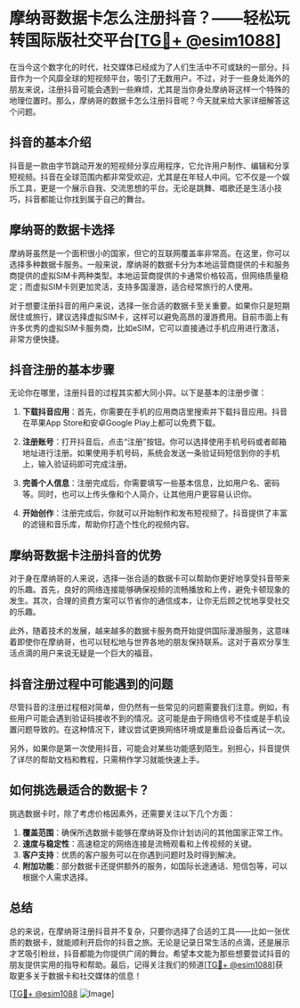 # 摩纳哥数据卡怎么注册抖音？——轻松玩转国际版社交平台[[TG💪+ @esim1088](https://t.me/s/esim1088)]

在当今这个数字化的时代，社交媒体已经成为了人们生活中不可或缺的一部分。抖音作为一个风靡全球的短视频平台，吸引了无数用户。不过，对于一些身处海外的朋友来说，注册抖音可能会遇到一些麻烦，尤其是当你身处摩纳哥这样一个特殊的地理位置时。那么，摩纳哥的数据卡怎么注册抖音呢？今天就来给大家详细解答这个问题。

## 抖音的基本介绍

抖音是一款由字节跳动开发的短视频分享应用程序，它允许用户制作、编辑和分享短视频。抖音在全球范围内都非常受欢迎，尤其是在年轻人中间。它不仅是一个娱乐工具，更是一个展示自我、交流思想的平台。无论是跳舞、唱歌还是生活小技巧，抖音都能让你找到属于自己的舞台。

## 摩纳哥的数据卡选择

摩纳哥虽然是一个面积很小的国家，但它的互联网覆盖率非常高。在这里，你可以选择多种数据卡服务。一般来说，摩纳哥的数据卡分为本地运营商提供的卡和服务商提供的虚拟SIM卡两种类型。本地运营商提供的卡通常价格较高，但网络质量稳定；而虚拟SIM卡则更加灵活，支持多国漫游，适合经常旅行的人使用。

对于想要注册抖音的用户来说，选择一张合适的数据卡至关重要。如果你只是短期居住或旅行，建议选择虚拟SIM卡，这样可以避免高昂的漫游费用。目前市面上有许多优秀的虚拟SIM卡服务商，比如eSIM，它可以直接通过手机应用进行激活，非常方便快捷。

## 抖音注册的基本步骤

无论你在哪里，注册抖音的过程其实都大同小异。以下是基本的注册步骤：

1. **下载抖音应用**：首先，你需要在手机的应用商店里搜索并下载抖音应用。抖音在苹果App Store和安卓Google Play上都可以免费下载。

2. **注册账号**：打开抖音后，点击“注册”按钮。你可以选择使用手机号码或者邮箱地址进行注册。如果使用手机号码，系统会发送一条验证码短信到你的手机上，输入验证码即可完成注册。

3. **完善个人信息**：注册完成后，你需要填写一些基本信息，比如用户名、密码等。同时，也可以上传头像和个人简介，让其他用户更容易认识你。

4. **开始创作**：注册完成后，你就可以开始制作和发布短视频了。抖音提供了丰富的滤镜和音乐库，帮助你打造个性化的视频内容。

## 摩纳哥数据卡注册抖音的优势

对于身在摩纳哥的人来说，选择一张合适的数据卡可以帮助你更好地享受抖音带来的乐趣。首先，良好的网络连接能够确保视频的流畅播放和上传，避免卡顿现象的发生。其次，合理的资费方案可以节省你的通信成本，让你无后顾之忧地享受社交的乐趣。

此外，随着技术的发展，越来越多的数据卡服务商开始提供国际漫游服务，这意味着即使你在摩纳哥，也可以轻松地与世界各地的朋友保持联系。这对于喜欢分享生活点滴的用户来说无疑是一个巨大的福音。

## 抖音注册过程中可能遇到的问题

尽管抖音的注册过程相对简单，但仍然有一些常见的问题需要我们注意。例如，有些用户可能会遇到验证码接收不到的情况。这可能是由于网络信号不佳或是手机设置问题导致的。在这种情况下，建议尝试更换网络环境或是重启设备后再试一次。

另外，如果你是第一次使用抖音，可能会对某些功能感到陌生。别担心，抖音提供了详尽的帮助文档和教程，只需稍作学习就能快速上手。

## 如何挑选最适合的数据卡？

挑选数据卡时，除了考虑价格因素外，还需要关注以下几个方面：

1. **覆盖范围**：确保所选数据卡能够在摩纳哥及你计划访问的其他国家正常工作。
2. **速度与稳定性**：高速稳定的网络连接是流畅观看和上传视频的关键。
3. **客户支持**：优质的客户服务可以在你遇到问题时及时得到解决。
4. **附加功能**：部分数据卡还提供额外的服务，如国际长途通话、短信包等，可以根据个人需求选择。

## 总结

总的来说，在摩纳哥注册抖音并不复杂，只要你选择了合适的工具——比如一张优质的数据卡，就能顺利开启你的抖音之旅。无论是记录日常生活的点滴，还是展示才艺吸引粉丝，抖音都能为你提供广阔的舞台。希望本文能为那些想要尝试抖音的朋友提供实用的指导和帮助。最后，记得关注我们的频道[[TG💪+ @esim1088](https://t.me/s/esim1088)]获取更多关于数据卡和社交媒体的信息！

[[TG💪+ @esim1088](https://t.me/s/esim1088) ![Image](https://i.postimg.cc/4NQfJmqS/Snipaste-2025-05-13-00-14-12.png)]